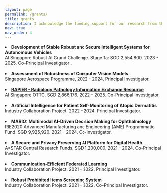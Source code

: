```yaml
---
layout: page
permalink: /grants/
title: grants
description: I acknowledge the funding support for our research from the following grants and projects
nav: true
nav_order: 4
---
```


<li>
<b>Development of Stable Robust and Secure Intelligent Systems for Autonomous Vehicles</b><br>
AI Singapore Robust AI Grand Challenge. Stage 1a: SGD 2,554,800. 2023 - 2025. Co-Principal Investigator .</li><br>
<li>
<b>Assessment of Robustness of Computer Vision Models</b><br>
Singapore Aerospace Programme, 2022 - 2024, Principal Investigator.</li><br>
<li>
<b><a href="https://aisingapore.org/ottc-call-awardees/rapier-radiology-pathology-information-exchange-resource/">RAPIER - Radiology Pathology Information Exchange Resource</a></b><br>
AI Singapore OTTC. SGD 2,866,176. 2022 – 2025. Co-Principal Investigator.</li><br>
<li>  
<b>Artificial Intelligence for Patient Self-Monitoring of Atopic Dermatitis</b><br>
Industry Collaboration Project. 2022 - 2024. Principal Investigator.</li><br>
<li>
<b>MARIO: Multimodal AI-Driven Decision Making for Ophthalmology</b><br>
RIE2020 Advanced Manufacturing and Engineering (AME) Programmatic Fund. SGD 9,925,920. 2021 - 2024. Co-Investigator.</li><br>
<li>
<b>A Secure and Privacy Preserving AI Platform for Digital Health</b><br>
A*STAR Central Research Funds. SGD 1,200,000. 2021 - 2024. Co-Principal Investigator.</li><br>
<li>
<b>Communication-Efficient Federated Learning</b><br>
Industry Collaboration Project. 2021 - 2022. Principal Investigator.</li><br>
<li>
<b>Robust Prohibited Items Screening System</b><br>
Industry Collaboration Project. 2021 - 2022. Co-Principal Investigator.</li><br>

